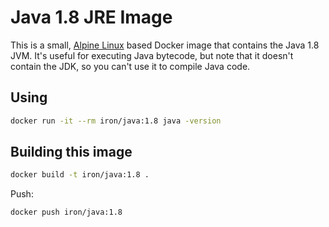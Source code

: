 # Java 1.8 JRE Image

This is a small, [Alpine Linux](http://www.alpinelinux.org/) based Docker image
that contains the Java 1.8 JVM. It's useful for executing Java bytecode, but note
that it doesn't contain the JDK, so you can't use it to compile Java code.

## Using

```sh
docker run -it --rm iron/java:1.8 java -version
```

## Building this image

```sh
docker build -t iron/java:1.8 .
```

Push:

```sh
docker push iron/java:1.8
```
